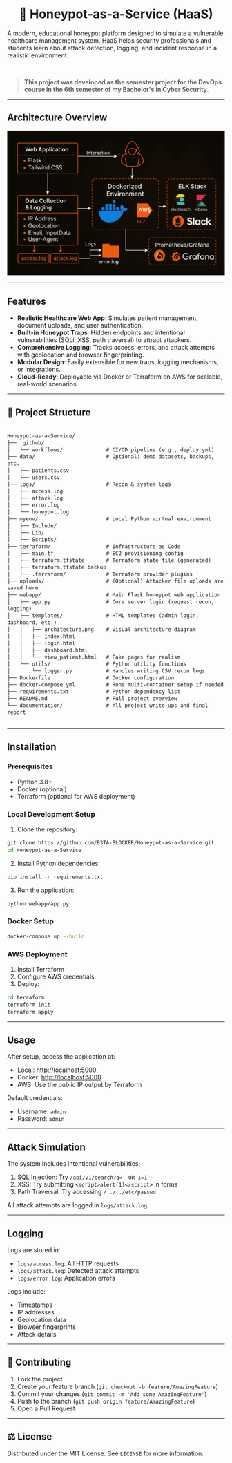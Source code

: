 <div align="center">

# 🍯 Honeypot-as-a-Service (HaaS)

</div>


A modern, educational honeypot platform designed to simulate a vulnerable healthcare management system. HaaS helps security professionals and students learn about attack detection, logging, and incident response in a realistic environment.

<br>

>  **This project was developed as the semester project for the DevOps course in the 6th semester of my Bachelor's in Cyber Security.**

---

##  Architecture Overview

![Architecture Diagram](webapp/templates/architecture.png)

---

##  Features

- **Realistic Healthcare Web App**: Simulates patient management, document uploads, and user authentication.
- **Built-in Honeypot Traps**: Hidden endpoints and intentional vulnerabilities (SQLi, XSS, path traversal) to attract attackers.
- **Comprehensive Logging**: Tracks access, errors, and attack attempts with geolocation and browser fingerprinting.
- **Modular Design**: Easily extensible for new traps, logging mechanisms, or integrations.
- **Cloud-Ready**: Deployable via Docker or Terraform on AWS for scalable, real-world scenarios.

---

## 📁 Project Structure

```

Honeypot-as-a-Service/
├── .github/
│   └── workflows/              # CI/CD pipeline (e.g., deploy.yml)
├── data/                       # Optional: demo datasets, backups, etc.
│   ├── patients.csv
│   └── users.csv
├── logs/                       # Recon & system logs
│   ├── access.log
│   ├── attack.log
│   ├── error.log
│   └── honeypot.log
├── myenv/                      # Local Python virtual environment 
│   ├── Include/
│   ├── Lib/
│   └── Scripts/
├── terraform/                  # Infrastructure as Code
│   ├── main.tf                 # EC2 provisioning config
│   ├── terraform.tfstate       # Terraform state file (generated)
│   ├── terraform.tfstate.backup
│   └── .terraform/             # Terraform provider plugins
├── uploads/                    # (Optional) Attacker file uploads are saved here
├── webapp/                     # Main Flask honeypot web application
│   ├── app.py                  # Core server logic (request recon, logging)
│   ├── templates/              # HTML templates (admin login, dashboard, etc.)
│   │   ├── architecture.png    # Visual architecture diagram
│   │   ├── index.html
│   │   ├── login.html
│   │   ├── dashboard.html
│   │   └── view_patient.html   # Fake pages for realism
│   └── utils/                  # Python utility functions
│       └── logger.py           # Handles writing CSV recon logs
├── Dockerfile                  # Docker configuration
├── docker-compose.yml          # Runs multi-container setup if needed
├── requirements.txt            # Python dependency list
├── README.md                   # Full project overview
└── documentation/              # All project write-ups and final report


````

---

##  Installation

### Prerequisites
- Python 3.8+
- Docker (optional)
- Terraform (optional for AWS deployment)

### Local Development Setup

1. Clone the repository:
```bash
git clone https://github.com/B3TA-BLOCKER/Honeypot-as-a-Service.git
cd Honeypot-as-a-Service
````

2. Install Python dependencies:

```bash
pip install -r requirements.txt
```

3. Run the application:

```bash
python webapp/app.py
```

### Docker Setup

```bash
docker-compose up --build
```

### AWS Deployment

1. Install Terraform
2. Configure AWS credentials
3. Deploy:

```bash
cd terraform
terraform init
terraform apply
```

---

##  Usage

After setup, access the application at:

* Local: [http://localhost:5000](http://localhost:5000)
* Docker: [http://localhost:5000](http://localhost:5000)
* AWS: Use the public IP output by Terraform

Default credentials:

* Username: `admin`
* Password: `admin`

---

##  Attack Simulation

The system includes intentional vulnerabilities:

1. SQL Injection: Try `/api/v1/search?q=' OR 1=1--`
2. XSS: Try submitting `<script>alert(1)</script>` in forms
3. Path Traversal: Try accessing `/../../etc/passwd`

All attack attempts are logged in `logs/attack.log`.

---

##  Logging

Logs are stored in:

* `logs/access.log`: All HTTP requests
* `logs/attack.log`: Detected attack attempts
* `logs/error.log`: Application errors

Logs include:

* Timestamps
* IP addresses
* Geolocation data
* Browser fingerprints
* Attack details

---

## 🤝 Contributing

1. Fork the project
2. Create your feature branch (`git checkout -b feature/AmazingFeature`)
3. Commit your changes (`git commit -m 'Add some AmazingFeature'`)
4. Push to the branch (`git push origin feature/AmazingFeature`)
5. Open a Pull Request

---

## ⚖️ License

Distributed under the MIT License. See `LICENSE` for more information.

